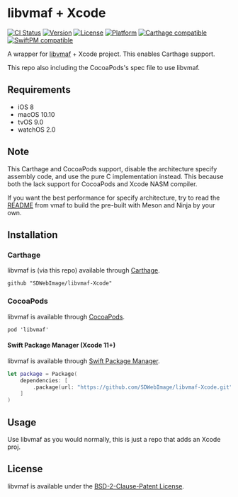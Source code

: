 # libvmaf + Xcode

[![CI Status](http://img.shields.io/travis/SDWebImage/libvmaf-Xcode.svg?style=flat)](https://travis-ci.org/SDWebImage/libvmaf-Xcode)
[![Version](https://img.shields.io/cocoapods/v/libvmaf.svg?style=flat)](http://cocoapods.org/pods/libvmaf)
[![License](https://img.shields.io/cocoapods/l/libvmaf.svg?style=flat)](http://cocoapods.org/pods/libvmaf)
[![Platform](https://img.shields.io/cocoapods/p/libvmaf.svg?style=flat)](http://cocoapods.org/pods/libvmaf)
[![Carthage compatible](https://img.shields.io/badge/Carthage-compatible-4BC51D.svg?style=flat)](https://github.com/SDWebImage/libvmaf-Xcode)
[![SwiftPM compatible](https://img.shields.io/badge/SwiftPM-compatible-brightgreen.svg?style=flat)](https://swift.org/package-manager/)

A wrapper for [libvmaf](https://github.com/Netflix/vmaf) + Xcode project.
This enables Carthage support.

This repo also including the CocoaPods's spec file to use libvmaf.

## Requirements

+ iOS 8
+ macOS 10.10
+ tvOS 9.0
+ watchOS 2.0

## Note

This Carthage and CocoaPods support, disable the architecture specify assembly code, and use the pure C implementation instead. This because both the lack support for CocoaPods and Xcode NASM compiler.

If you want the best performance for specify architecture, try to read the [README](https://github.com/Netflix/vmaf/tree/master/libvmaf/README.md) from vmaf to build the pre-built with Meson and Ninja by your own.

## Installation

### Carthage

libvmaf is (via this repo) available through [Carthage](https://github.com/Carthage/Carthage).

```
github "SDWebImage/libvmaf-Xcode"
```

### CocoaPods

libvmaf is available through [CocoaPods](https://github.com/CocoaPods/CocoaPods).

```
pod 'libvmaf'
```

#### Swift Package Manager (Xcode 11+)

libvmaf is available through [Swift Package Manager](https://swift.org/package-manager).

```swift
let package = Package(
    dependencies: [
        .package(url: "https://github.com/SDWebImage/libvmaf-Xcode.git", from: "2.2.0")
    ]
)
```

## Usage

Use libvmaf as you would normally, this is just a repo that adds an Xcode proj.

## License

libvmaf is available under the [BSD-2-Clause-Patent License](https://github.com/Netflix/vmaf/blob/master/LICENSE).


